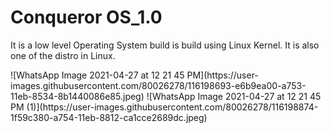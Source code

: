 # Conqueror OS_1.0
<p>It is a low level Operating System build is build using Linux Kernel.
  It is also one of the distro in Linux.
</p>
![WhatsApp Image 2021-04-27 at 12 21 45 PM](https://user-images.githubusercontent.com/80026278/116198693-e6b9ea00-a753-11eb-8534-8b1440086e85.jpeg)
![WhatsApp Image 2021-04-27 at 12 21 45 PM (1)](https://user-images.githubusercontent.com/80026278/116198874-1f59c380-a754-11eb-8812-ca1cce2689dc.jpeg)
